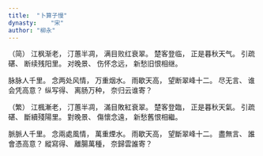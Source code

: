 ```yaml
---
title:  "卜算子慢"
dynasty:    "宋"
author: "柳永"
---
```

（简）
江枫渐老，
汀蕙半凋，
满目败红衰翠。
楚客登临，
正是暮秋天气。
引疏碪、
断续残阳里。
对晚景、
伤怀念远，
新愁旧恨相继。

脉脉人千里。
念两处风情，
万重烟水。
雨歇天高，
望断翠峰十二。
尽无言、
谁会凭高意？
纵写得、
离肠万种，
奈归云谁寄？

（繁）
江楓漸老，
汀蕙半凋，
滿目敗紅衰翠。
楚客登臨，
正是暮秋天氣。
引疏碪、
斷續殘陽里。
對晚景、
傷懷念遠，
新愁舊恨相繼。

脈脈人千里。
念兩處風情，
萬重煙水。
雨歇天高，
望斷翠峰十二。
盡無言、
誰會憑高意？
縱寫得、
離腸萬種，
奈歸雲誰寄？
